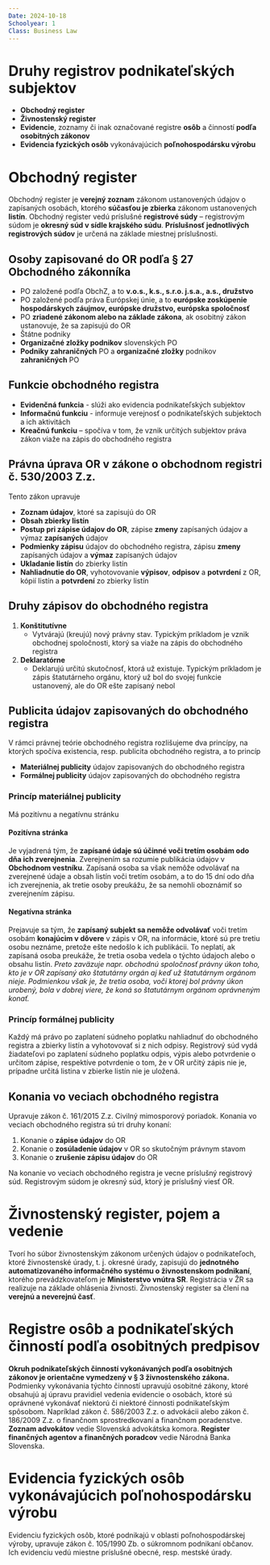```yaml
---
Date: 2024-10-18
Schoolyear: 1
Class: Business Law
---
```

# Druhy registrov podnikateľských subjektov
- **Obchodný register**
- **Živnostenský register**
- **Evidencie**, zoznamy či inak označované registre **osôb** a činností **podľa osobitných zákonov**
- **Evidencia fyzických osôb** vykonávajúcich **poľnohospodársku výrobu**
# Obchodný register
Obchodný register je **verejný zoznam** zákonom ustanovených údajov o zapísaných osobách, ktorého **súčasťou je zbierka** zákonom ustanovených **listín**.
Obchodný register vedú príslušné **registrové súdy** – registrovým súdom je **okresný súd v sídle krajského súdu**.
**Príslušnosť jednotlivých registrových súdov** je určená na základe miestnej príslušnosti.
## Osoby zapisované do OR podľa § 27 Obchodného zákonníka
- PO založené podľa ObchZ, a to **v.o.s., k.s., s.r.o. j.s.a., a.s., družstvo**
- PO založené podľa práva Európskej únie, a to **európske zoskúpenie hospodárskych záujmov, európske družstvo, európska spoločnosť**
- PO **zriadené zákonom alebo na základe zákona**, ak osobitný zákon ustanovuje, že sa zapisujú do OR
- Štátne podniky
- **Organizačné zložky podnikov** slovenských PO
- **Podniky zahraničných** PO a **organizačné zložky** podnikov **zahraničných** PO
## Funkcie obchodného registra
- **Evidenčná funkcia** - slúži ako evidencia podnikateľských subjektov
- **Informačnú funkciu** - informuje verejnosť  o podnikateľských subjektoch a ich aktivitách
- **Kreačnú funkciu** – spočíva v tom, že vznik určitých subjektov práva zákon viaže na zápis do obchodného registra
## Právna úprava OR v zákone o obchodnom registri č. 530/2003 Z.z.
Tento zákon upravuje
- **Zoznam údajov**, ktoré sa zapisujú do OR
- **Obsah zbierky listín**
- **Postup pri zápise údajov do OR**, zápise **zmeny** zapísaných údajov a výmaz **zapísaných** údajov
- **Podmienky zápisu** údajov do obchodného registra, zápisu **zmeny** zapísaných údajov a **výmaz** zapísaných údajov
- **Ukladanie listín** do zbierky listín
- **Nahliadnutie do OR**, vyhotovovanie **výpisov**, **odpisov** a **potvrdení** z OR, kópií listín a **potvrdení** zo zbierky listín
## Druhy zápisov do obchodného registra
1. **Konštitutívne**
	- Vytvárajú (kreujú) nový právny stav. Typickým príkladom je vznik obchodnej spoločnosti, ktorý sa viaže na zápis do obchodného registra
2. **Deklaratórne**
	- Deklarujú určitú skutočnosť, ktorá už existuje. Typickým príkladom je zápis štatutárneho orgánu, ktorý už bol do svojej funkcie ustanovený, ale do OR ešte zapísaný nebol
## Publicita údajov zapisovaných do obchodného registra
V rámci právnej teórie obchodného registra rozlišujeme dva princípy, na ktorých spočíva existencia, resp. publicita obchodného registra, a to princíp
- **Materiálnej publicity** údajov zapisovaných do obchodného registra
- **Formálnej publicity** údajov zapisovaných do obchodného registra
### Princíp materiálnej publicity
Má pozitívnu a negatívnu stránku
#### Pozitívna stránka
Je vyjadrená tým, že **zapísané údaje sú účinné voči tretím osobám odo dňa ich zverejnenia**.
Zverejnením sa rozumie publikácia údajov v **Obchodnom vestníku**.
Zapísaná osoba sa však nemôže odvolávať na zverejnené údaje a obsah listín voči tretím osobám, a to do 15 dní odo dňa ich zverejnenia, ak tretie osoby preukážu, že sa nemohli oboznámiť so zverejnením zápisu.
#### Negatívna stránka
Prejavuje sa tým, že **zapísaný subjekt sa nemôže odvolávať** voči tretím osobám **konajúcim v dôvere** v zápis v OR, na informácie, ktoré sú pre tretiu osobu neznáme, pretože ešte nedošlo k ich publikácii. To neplatí, ak zapísaná osoba preukáže, že tretia osoba vedela o týchto údajoch alebo o obsahu listín.
*Preto zaväzuje napr. obchodnú spoločnosť právny úkon toho, kto je v OR zapísaný ako štatutárny orgán aj keď už štatutárnym orgánom nieje. Podmienkou však je, že tretia osoba, voči ktorej bol právny úkon urobený, bola v dobrej viere, že koná so štatutárnym orgánom oprávneným konať.*
### Princíp formálnej publicity
Každý má právo po zaplatení súdneho poplatku nahliadnuť do obchodného registra a zbierky listín a vyhotovovať si z nich odpisy.
Registrový súd vydá žiadateľovi po zaplatení súdneho poplatku odpis, výpis alebo potvrdenie o určitom zápise, respektíve potvrdenie o tom, že v OR určitý zápis nie je, prípadne určitá listina v zbierke listín nie je uložená.
## Konania vo veciach obchodného registra
Upravuje zákon č. 161/2015 Z.z. Civilný mimosporový poriadok.
Konania vo veciach obchodného registra sú tri druhy konaní:
1. Konanie o **zápise údajov** do OR
2. Konanie o **zosúladenie údajov** v OR so skutočným právnym stavom
3. Konanie o **zrušenie zápisu údajov** do OR

Na konanie vo veciach obchodného registra je vecne príslušný registrový súd. Registrovým súdom je okresný súd, ktorý je príslušný viesť OR.
# Živnostenský register, pojem a vedenie
Tvorí ho súbor živnostenským zákonom určených údajov o podnikateľoch, ktoré živnostenské úrady, t. j. okresné úrady, zapisujú do **jednotného automatizovaného informačného systému o živnostenskom podnikaní**, ktorého prevádzkovateľom je **Ministerstvo vnútra SR**.
Registrácia v ŽR sa realizuje na základe ohlásenia živnosti.
Živnostenský register sa člení na **verejnú a neverejnú časť**.
# Registre osôb a podnikateľských činností podľa osobitných predpisov
**Okruh podnikateľských činností vykonávaných podľa osobitných zákonov je orientačne vymedzený v § 3 živnostenského zákona.**
Podmienky vykonávania týchto činností upravujú osobitné zákony, ktoré obsahujú aj úpravu pravidiel vedenia evidencie o osobách, ktoré sú oprávnené vykonávať niektorú či niektoré činnosti podnikateľským spôsobom.
Napríklad zákon č. 586/2003 Z.z. o advokácii alebo zákon č. 186/2009 Z.z. o finančnom sprostredkovaní a finančnom poradenstve.
**Zoznam advokátov** vedie Slovenská advokátska komora. **Register finančných agentov a finančných poradcov** vedie Národná Banka Slovenska.
# Evidencia fyzických osôb vykonávajúcich poľnohospodársku výrobu
Evidenciu fyzických osôb, ktoré podnikajú v oblasti poľnohospodárskej výroby, upravuje zákon č. 105/1990 Zb. o súkromnom podnikaní občanov.
Ich evidenciu vedú miestne príslušné obecné, resp. mestské úrady.